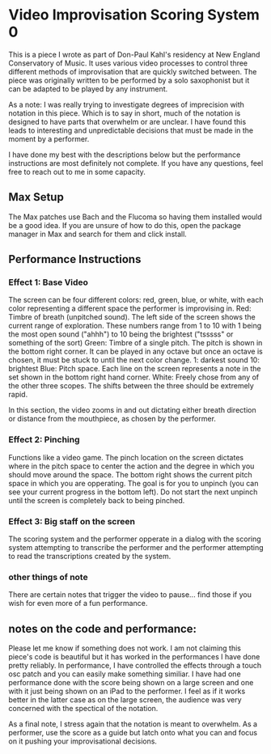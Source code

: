 # Video Improvisation Scoring System 0
This is a piece I wrote as part of Don-Paul Kahl's residency at New England Conservatory of Music. It uses various video processes to control three different methods of improvisation that are quickly switched between. The piece was originally written to be performed by a solo saxophonist but it can be adapted to be played by any instrument. 

As a note: I was really trying to investigate degrees of imprecision with notation in this piece. Which is to say in short, much of the notation is designed to have parts that overwhelm or are unclear. I have found this leads to interesting and unpredictable decisions that must be made in the moment by a performer. 

I have done my best with the descriptions below but the performance instructions are most definitely not complete. If you have any questions, feel free to reach out to me in some capacity. 

## Max Setup
The Max patches use Bach and the Flucoma so having them installed would be a good idea. If you are unsure of how to do this, open the package manager in Max and search for them and click install.

## Performance Instructions

### Effect 1: Base Video 
The screen can be four different colors: red, green, blue, or white, with each color representing a different space the performer is improvising in. 
Red: Timbre of breath (unpitched sound). The left side of the screen shows the current range of exploration. These numbers range from 1 to 10 with 1 being the most open sound ("ahhh") to 10 being the brightest ("tsssss" or something of the sort)
Green: Timbre of a single pitch. The pitch is shown in the bottom right corner. It can be played in any octave but once an octave is chosen, it must be stuck to until the next color change. 
1: darkest sound 
10: brightest
Blue: Pitch space. Each line on the screen represents a note in the set shown in the bottom right hand corner.
White: Freely chose from any of the other three scopes. The shifts between the three should be extremely rapid.

In this section, the video zooms in and out dictating either breath direction or distance from the mouthpiece, as chosen by the performer. 

### Effect 2: Pinching
Functions like a video game. The pinch location on the screen dictates where in the pitch space to center the action and the degree in which you should move around the space. The bottom right shows the current pitch space in which you are opperating. The goal is for you to unpinch (you can see your current progress in the bottom left). Do not start the next unpinch until the screen is completely back to being pinched. 

### Effect 3: Big staff on the screen
The scoring system and the performer opperate in a dialog with the scoring system attempting to transcribe the performer and the performer attempting to read the transcriptions created by the system. 


### other things of note
There are certain notes that trigger the video to pause... find those if you wish for even more of a fun performance.

## notes on the code and performance:
Please let me know if something does not work. I am not claiming this piece's code is beautiful but it has worked in the performances I have done pretty reliably. In performance, I have controlled the effects through a touch osc patch and you can easily make something similiar. I have had one performance done with the score being shown on a large screen and one with it just being shown on an iPad to the performer. I feel as if it works better in the latter case as on the large screen, the audience was very concerned with the spectical of the notation.  

As a final note, I stress again that the notation is meant to overwhelm. As a performer, use the score as a guide but latch onto what you can and focus on it pushing your improvisational decisions.